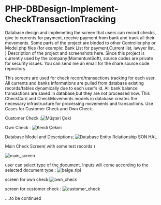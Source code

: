 # PHP-DBDesign-Implement-CheckTransactionTracking
Database design and implemeting the screen that users can record checks, give to currents for payment, receive payment from bank and track all their movements. Some parts of the project are binded to other Controller.php or Model.php files (for example: Bank List for payment,Current list, lawyer list. ) Description of the project and screenshots here. Since this project is currently used by the company(MomentumSoft), source codes are private for security issues. You can send me an email for the share source code repository.

This screens are used for check record/transactions tracking for each user. All currents and banks informations are pulled from database existing records/tables dynamically due to each user's id. All bank balance transactions are saved in database,but they are not processed now. This CheckCard and CheckMovements models in database creates the necessary infrastructure for processing movements and transactions.
Use Cases for Customer Check and Own Check

Customer Check :![Müşteri Çeki](https://user-images.githubusercontent.com/82888052/158776137-41144d04-ef9c-402a-b7e2-881a9ba7f48d.jpeg)

Own Check : 
![Kendi Çekim](https://user-images.githubusercontent.com/82888052/158776186-765306db-f7a4-466d-b610-541830009925.jpeg)


Database Model and Descriptions;
![Database Entity Relationship SON HAL](https://user-images.githubusercontent.com/82888052/158775472-61b1d25a-81fc-4936-8f40-950d6913f47f.PNG)

Main Check Screen( with some test records ) 

![main_screen](https://user-images.githubusercontent.com/82888052/158779006-c4ccb47b-2f1c-4cc9-9ff3-2eadd90dff83.jpg)

user can select type of the document. Inputs will come according to the selected document type : 
![belge_tipi](https://user-images.githubusercontent.com/82888052/158779655-9e0776f5-a93e-4b68-becd-ba0366a76df4.png)

screen for own check:![own_check](https://user-images.githubusercontent.com/82888052/158796066-3cdd0e61-8d9a-4968-90a9-859b6b80419c.jpg)

screen for customer check : ![customer_check](https://user-images.githubusercontent.com/82888052/158796092-912a9970-d3c4-4b62-adc9-65c4e8610c3c.jpg)



....to be continued


